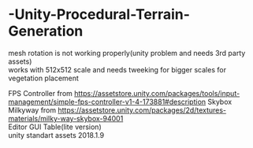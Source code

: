 # -Unity-Procedural-Terrain-Generation  
mesh rotation is not working properly(unity problem and needs 3rd party assets)  
works with 512x512 scale and needs tweeking for bigger scales for vegetation placement  

FPS Controller from https://assetstore.unity.com/packages/tools/input-management/simple-fps-controller-v1-4-173881#description 
Skybox Milkyway from https://assetstore.unity.com/packages/2d/textures-materials/milky-way-skybox-94001  
Editor GUI Table(lite version)  
unity standart assets 2018.1.9  
